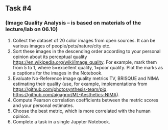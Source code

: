 ## Task #4 
### (Image Quality Analysis – is based on materials of the lecture/lab on 06.10)

1. Collect the dataset of 20 color images from open sources. It can be various  images of people/pets/nature/city etc.
2. Sort these images in the descending order according to your personal opinion about its perceptual quality https://en.wikipedia.org/wiki/Image_quality. For example, mark them from 5 to 1, where 5=excellent quality, 1=poor quality. Plot the marks as a captions for the images in the Notebook.
3.  Evaluate No-Reference image quality metrics TV, BRISQUE and NIMA estimating their quality (use, for example, implementations from https://github.com/photosynthesis-team/piq, https://github.com/aigagror/ML-Aesthetics-NIMA).
4. Compute Pearson correlation coefficients between the metric scores and your personal estimates.
5. Choose the best metric, which is more correlated with the human opinion.
6. Complete a task in a single Jupyter Notebook.	
